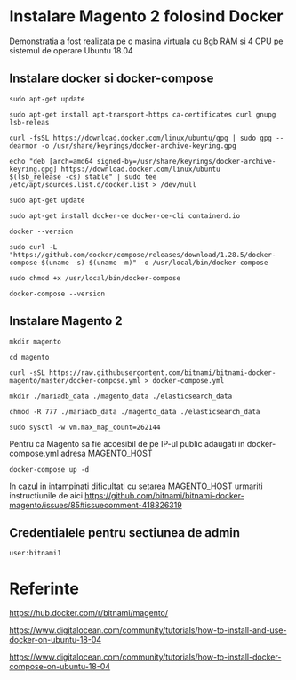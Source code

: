 # Instalare Magento 2 folosind Docker

Demonstratia a fost realizata pe o masina virtuala cu 8gb RAM si 4 CPU pe sistemul de operare Ubuntu 18.04

## Instalare docker si docker-compose

```
sudo apt-get update

sudo apt-get install apt-transport-https ca-certificates curl gnupg lsb-releas

curl -fsSL https://download.docker.com/linux/ubuntu/gpg | sudo gpg --dearmor -o /usr/share/keyrings/docker-archive-keyring.gpg

echo "deb [arch=amd64 signed-by=/usr/share/keyrings/docker-archive-keyring.gpg] https://download.docker.com/linux/ubuntu
$(lsb_release -cs) stable" | sudo tee /etc/apt/sources.list.d/docker.list > /dev/null

sudo apt-get update

sudo apt-get install docker-ce docker-ce-cli containerd.io

docker --version
```

```
sudo curl -L "https://github.com/docker/compose/releases/download/1.28.5/docker-compose-$(uname -s)-$(uname -m)" -o /usr/local/bin/docker-compose

sudo chmod +x /usr/local/bin/docker-compose

docker-compose --version
```

## Instalare Magento 2

```
mkdir magento

cd magento

curl -sSL https://raw.githubusercontent.com/bitnami/bitnami-docker-magento/master/docker-compose.yml > docker-compose.yml

mkdir ./mariadb_data ./magento_data ./elasticsearch_data

chmod -R 777 ./mariadb_data ./magento_data ./elasticsearch_data

sudo sysctl -w vm.max_map_count=262144
```

Pentru ca Magento sa fie accesibil de pe IP-ul public adaugati in docker-compose.yml adresa MAGENTO_HOST

```
docker-compose up -d
```

In cazul in intampinati dificultati cu setarea MAGENTO_HOST urmariti instructiunile de aici https://github.com/bitnami/bitnami-docker-magento/issues/85#issuecomment-418826319

## Credentialele pentru sectiunea de admin

```
user:bitnami1
```

# Referinte

https://hub.docker.com/r/bitnami/magento/

https://www.digitalocean.com/community/tutorials/how-to-install-and-use-docker-on-ubuntu-18-04

https://www.digitalocean.com/community/tutorials/how-to-install-docker-compose-on-ubuntu-18-04

